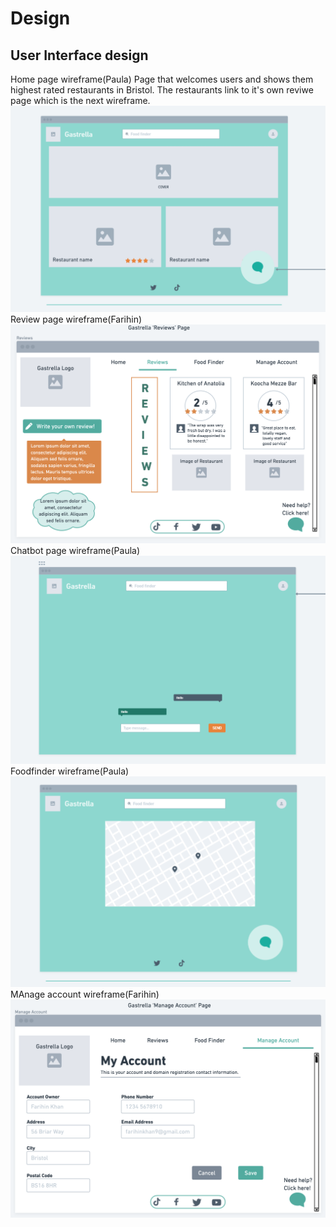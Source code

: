 # Design

## User Interface design
Home page wireframe(Paula)
Page that welcomes users and shows them highest rated restaurants in Bristol. The restaurants link to it's own reviwe page which is the next wireframe.
![Insert your Wireframes Here](images/homewireframe.png)
Review page wireframe(Farihin)
![Insert your Wireframes Here](images/reviewpage.png)
Chatbot page wireframe(Paula)
![Insert your Wireframes Here](images/chatbotwireframe.png)
Foodfinder wireframe(Paula)
![Insert your Wireframes Here](images/mapwireframe.png)
MAnage account wireframe(Farihin)
![Insert your Wireframes Here](images/manageaccountpage.png)

